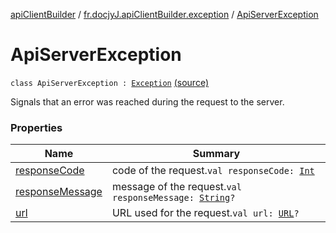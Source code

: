 [apiClientBuilder](../../index.md) / [fr.docjyJ.apiClientBuilder.exception](../index.md) / [ApiServerException](./index.md)

# ApiServerException

`class ApiServerException : `[`Exception`](https://kotlinlang.org/api/latest/jvm/stdlib/kotlin/-exception/index.html) [(source)](https://github.com/docjyj/apiClientBuilder/tree/master/src/main/kotlin/fr/docjyJ/apiClientBuilder/exception/ApiServerException.kt#L17)

Signals that an error was reached during the request to the server.

### Properties

| Name | Summary |
|---|---|
| [responseCode](response-code.md) | code of the request.`val responseCode: `[`Int`](https://kotlinlang.org/api/latest/jvm/stdlib/kotlin/-int/index.html) |
| [responseMessage](response-message.md) | message of the request.`val responseMessage: `[`String`](https://kotlinlang.org/api/latest/jvm/stdlib/kotlin/-string/index.html)`?` |
| [url](url.md) | URL used for the request.`val url: `[`URL`](https://docs.oracle.com/javase/6/docs/api/java/net/URL.html)`?` |
